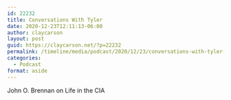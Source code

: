 ```yaml
---
id: 22232
title: Conversations With Tyler
date: 2020-12-23T12:11:13-06:00
author: claycarson
layout: post
guid: https://claycarson.net/?p=22232
permalink: /timeline/media/podcast/2020/12/23/conversations-with-tyler-2/
categories:
  - Podcast
format: aside
---
```

<div class="media-details">John O. Brennan on Life in the CIA</div>

<div class="media-creator"></div>

<div class="media-rating"></div>